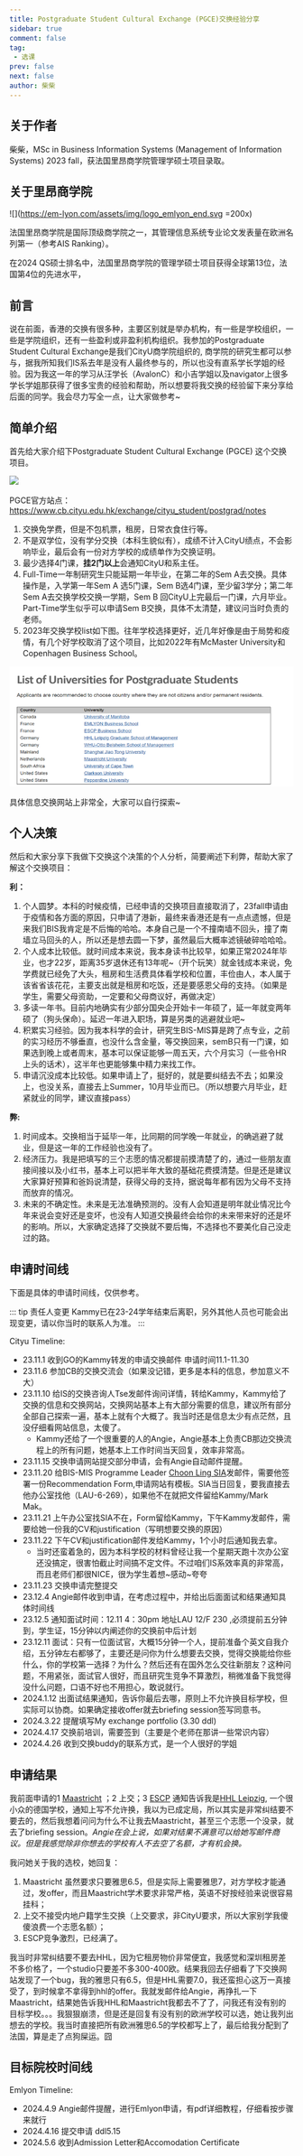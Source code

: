 ```yaml
---
title: Postgraduate Student Cultural Exchange (PGCE)交换经验分享
sidebar: true
comment: false
tag:
 - 选课
prev: false
next: false
author: 柴柴
---
```


## 关于作者
柴柴，MSc in Business Information Systems (Management of Information Systems) 2023 fall，获法国里昂商学院管理学硕士项目录取。

## 关于里昂商学院

![](https://em-lyon.com/assets/img/logo_emlyon_end.svg =200x)

法国里昂商学院是国际顶级商学院之一，其管理信息系统专业论文发表量在欧洲名列第一（参考AIS Ranking）。

在2024 QS硕士排名中，法国里昂商学院的管理学硕士项目获得全球第13位，法国第4位的先进水平，

## 前言
说在前面，香港的交换有很多种，主要区别就是举办机构，有一些是学校组织，一些是学院组织，还有一些盈利或非盈利机构组织。我参加的Postgraduate Student Cultural Exchange是我们CityU商学院组织的, 商学院的研究生都可以参与，据我所知我们IS系去年是没有人最终参与的，所以也没有直系学长学姐的经验。因为我这一年的学习从汪学长（AvalonC）和小吉学姐以及navigator上很多学长学姐那获得了很多宝贵的经验和帮助，所以想要将我交换的经验留下来分享给后面的同学。我会尽力写全一点，让大家做参考~

## 简单介绍
首先给大家介绍下Postgraduate Student Cultural Exchange (PGCE) 这个交换项目。

![](https://www.cb.cityu.edu.hk/exchange/images/logo_exchange2012.jpg)

PGCE官方站点： https://www.cb.cityu.edu.hk/exchange/cityu_student/postgrad/notes 
1. 交换免学费，但是不包机票，租房，日常衣食住行等。
2. 不是双学位，没有学分交换（本科生貌似有），成绩不计入CityU绩点，不会影响毕业，最后会有一份对方学校的成绩单作为交换证明。
3. 最少选择4门课，**挂2门以上**会通知CityU和系主任。
4. Full-Time一年制研究生只能延期一年毕业，在第二年的Sem A去交换。具体操作是，入学第一年Sem A 选5门课，Sem B选4门课，至少留3学分；第二年Sem A去交换学校交换一学期，Sem B 回CityU上完最后一门课，六月毕业。Part-Time学生似乎可以申请Sem B交换，具体不太清楚，建议问当时负责的老师。
5. 2023年交换学校list如下图。往年学校选择更好，近几年好像是由于局势和疫情，有几个好学校取消了这个项目，比如2022年有McMaster University和Copenhagen Business School。

![](/college_list.png)

具体信息交换网站上非常全，大家可以自行探索~

## 个人决策
然后和大家分享下我做下交换这个决策的个人分析，简要阐述下利弊，帮助大家了解这个交换项目：

**利：**
1. 个人圆梦。本科的时候疫情，已经申请的交换项目直接取消了，23fall申请由于疫情和各方面的原因，只申请了港新，最终来香港还是有一点点遗憾，但是来我们BIS我肯定是不后悔的哈哈。本身自己是一个不撞南墙不回头，撞了南墙立马回头的人，所以还是想去圆一下梦，虽然最后大概率滤镜破碎哈哈哈。
2. 个人成本比较低。就时间成本来说，我本身读书比较早，如果正常2024年毕业，也才22岁，距离35岁退休还有13年呢~（开个玩笑）就金钱成本来说，免学费就已经免了大头，租房和生活费具体看学校和位置，丰俭由人，本人属于该省省该花花，主要支出就是租房和吃饭，还是要感恩父母的支持。（如果是学生，需要父母资助，一定要和父母商议好，再做决定）
3. 多读一年书。目前内地确实有少部分国央企开始卡一年硕了，延一年就变两年硕了（狗头保命）。延迟一年进入职场，算是另类的逃避就业吧~
4. 积累实习经验。因为我本科学的会计，研究生BIS-MIS算是跨了点专业，之前的实习经历不够垂直，也没什么含金量，等交换回来，semB只有一门课，如果选到晚上或者周末，基本可以保证能够一周五天，六个月实习（一些令HR上头的话术），这半年也更能够集中精力来找工作。
5. 申请沉没成本比较低。如果申请上了，挺好的，就是要纠结去不去；如果没上，也没关系，直接去上Summer，10月毕业而已。（所以想要六月毕业，赶紧就业的同学，建议直接pass）

**弊:**
1. 时间成本。交换相当于延毕一年，比同期的同学晚一年就业，的确逃避了就业，但是这一年的工作经验也没有了。
2. 经济压力。我是把填写的三个志愿的情况都提前摸清楚了的，通过一些朋友直接间接以及小红书，基本上可以把半年大致的基础花费摸清楚。但是还是建议大家算好预算和爸妈说清楚，获得父母的支持，据说每年都有因为父母不支持而放弃的情况。
3. 未来的不确定性。未来是无法准确预测的。没有人会知道是明年就业情况比今年来说会变好还是变坏，也没有人知道交换最终会给你的未来带来好的还是坏的影响。所以，大家确定选择了交换就不要后悔，不选择也不要美化自己没走过的路。

## 申请时间线

下面是具体的申请时间线，仅供参考。

::: tip 责任人变更
Kammy已在23-24学年结束后离职，另外其他人员也可能会出现变更，请以你当时的联系人为准。
:::

Cityu Timeline:
- 23.11.1 收到GO的Kammy转发的申请交换邮件 申请时间11.1-11.30
- 23.11.6 参加CB的交换交流会（如果没记错，更多是本科的信息，参加意义不大）
- 23.11.10 给IS的交换咨询人Tse发邮件询问详情，转给Kammy，Kammy给了交换的信息和交换网站，交换网站基本上有大部分需要的信息，建议所有部分全部自己探索一遍，基本上就有个大概了。我当时还是信息太少有点茫然，且没仔细看网站信息，太傻了。
  - Kammy还给了一个很重要的人的Angie，Angie基本上负责CB那边交换流程上的所有问题，她基本上工作时间当天回复，效率非常高。
- 23.11.15 交换申请网站提交部分申请，会有Angie自动邮件提醒。
- 23.11.20 给BIS-MIS Programme Leader [Choon Ling SIA](../../MIS/README)发邮件，需要他签署一份Recommendation Form,申请网站有模板。SIA当日回复，要我直接去他办公室找他（LAU-6-269），如果他不在就把文件留给Kammy/Mark Mak。
- 23.11.21 上午办公室找SIA不在，Form留给Kammy，下午Kammy发邮件，需要给她一份我的CV和justification（写明想要交换的原因）
- 23.11.22 下午CV和justification邮件发给Kammy，1个小时后通知我去拿。
  - 当时还蛮着急的，因为本科学校的材料曾经让我一个星期天跑十次办公室还没搞定，很害怕截止时间搞不定文件。不过咱们IS系效率真的非常高，而且老师们都很NICE，很为学生着想~感动~夸夸
- 23.11.23 交换申请完整提交
- 23.12.4  Angie邮件收到申请，在考虑过程中，并给出后面面试和结果通知具体时间线
- 23.12.5 通知面试时间：12.11  4：30pm  地址LAU 12/F 230 ,必须提前五分钟到，学生证，15分钟以内阐述你的交换前中后计划
- 23.12.11 面试：只有一位面试官，大概15分钟一个人，提前准备个英文自我介绍，五分钟左右都够了，主要还是问你为什么想要去交换，觉得交换能给你些什么，你的学校第一选择？为什么？然后还有在国外怎么交往新朋友？这种问题，不用紧张，面试官人很好，而且研究生竞争不算激烈，稍微准备下我觉得没什么问题，口语不好也不用担心，敢说就行。
- 2024.1.12 出面试结果通知，告诉你最后去哪，原则上不允许换目标学校，但实际可以协商。如果确定接收offer就去briefing session签写同意书。
- 2024.3.22 提醒填写My exchange portfolio (3.30 ddl)
- 2024.4.17 交换前培训，需要签到（主要是个老师在那讲一些常识内容）
- 2024.4.26 收到交换buddy的联系方式，是一个人很好的学姐

## 申请结果
我前面申请的1 [Maastricht](https://www.maastrichtuniversity.nl/) ；2 上交；3 [ESCP](https://escp.eu/)
通知告诉我是[HHL Leipzig](https://www.hhl.de/), 一个很小众的德国学校，通知上写不允许换，我以为已成定局，所以其实是非常纠结要不要去的，然后我想着问问为什么不让我去Maastricht，甚至三个志愿一个没录，就去了briefing session。*Angie在会上说，如果对结果不满意可以给她写邮件商议。但是我感觉除非你想去的学校有人不去空了名额，才有机会换。*

我问她关于我的选校，她回复：
1. Maastricht 虽然要求只要雅思6.5，但是实际上需要雅思7，对方学校才能通过，发offer，而且Maastricht学术要求非常严格，英语不好按经验来说很容易挂科；
2. 上交不接受内地户籍学生交换（上交要求，非CityU要求，所以大家别学我傻傻浪费一个志愿名额）；
3. ESCP竞争激烈，已经满了。

我当时非常纠结要不要去HHL，因为它租房物价非常便宜，我感觉和深圳租房差不多价格了，一个studio只要差不多300-400欧。结果我回去仔细看了下交换网站发现了一个bug，我的雅思只有6.5，但是HHL需要7.0，我还蛮担心这万一真接受了，到时候拿不拿得到hhl的offer。我就发邮件给Angie，再挣扎一下Maastricht，结果她告诉我HHL和Maastricht我都去不了了，问我还有没有别的目标学校。。。我狠狠崩溃，但是还是回复有没有别的欧洲学校可以选，她让我列出想去的学校。我当时直接把所有欧洲雅思6.5的学校都写上了，最后给我分配到了法国，算是走了点狗屎运。囧

## 目标院校时间线

Emlyon Timeline:
- 2024.4.9 Angie邮件提醒，进行Emlyon申请，有pdf详细教程，仔细看按步骤来就行
- 2024.4.16 提交申请 ddl5.15
- 2024.5.6 收到Admission Letter和Accomodation Certificate
